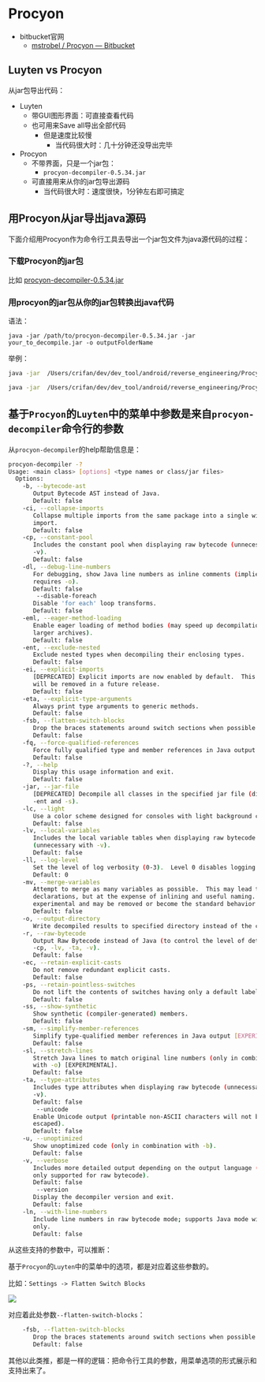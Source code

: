 # Procyon

* bitbucket官网
  * [mstrobel / Procyon — Bitbucket](https://bitbucket.org/mstrobel/procyon)

## Luyten vs Procyon

从jar包导出代码：

* Luyten
  * 带GUI图形界面：可直接查看代码
  * 也可用来Save all导出全部代码
    * 但是速度比较慢
      * 当代码很大时：几十分钟还没导出完毕
* Procyon
  * 不带界面，只是一个jar包：
    * `procyon-decompiler-0.5.34.jar`
  * 可直接用来从你的jar包导出源码
    * 当代码很大时：速度很快，1分钟左右即可搞定

## 用Procyon从jar导出java源码

下面介绍用Procyon作为命令行工具去导出一个jar包文件为java源代码的过程：

### 下载Procyon的jar包

比如 [procyon-decompiler-0.5.34.jar](https://bitbucket.org/mstrobel/procyon/downloads/procyon-decompiler-0.5.34.jar)

### 用procyon的jar包从你的jar包转换出java代码

语法：

`java -jar /path/to/procyon-decompiler-0.5.34.jar -jar your_to_decompile.jar -o outputFolderName`

举例：

```bash
java -jar  /Users/crifan/dev/dev_tool/android/reverse_engineering/Procyon/procyon-decompiler-0.5.34.jar -jar com.huili.readingclub8825612-dex2jar.jar -o com.huili.readingclub8825612

java -jar  /Users/crifan/dev/dev_tool/android/reverse_engineering/Procyon/procyon-decompiler-0.5.36.jar -jar ../../dex_to_jar/com.ishowedu.child.peiyin8392664-dex2jar.jar -o com.ishowedu.child.peiyin8392664_java
```

## 基于`Procyon`的`Luyten`中的菜单中参数是来自`procyon-decompiler`命令行的参数

从`procyon-decompiler`的help帮助信息是：

```bash
procyon-decompiler -?
Usage: <main class> [options] <type names or class/jar files>
  Options:
    -b, --bytecode-ast
       Output Bytecode AST instead of Java.
       Default: false
    -ci, --collapse-imports
       Collapse multiple imports from the same package into a single wildcard
       import.
       Default: false
    -cp, --constant-pool
       Includes the constant pool when displaying raw bytecode (unnecessary with
       -v).
       Default: false
    -dl, --debug-line-numbers
       For debugging, show Java line numbers as inline comments (implies -ln;
       requires -o).
       Default: false
        --disable-foreach
       Disable 'for each' loop transforms.
       Default: false
    -eml, --eager-method-loading
       Enable eager loading of method bodies (may speed up decompilation of
       larger archives).
       Default: false
    -ent, --exclude-nested
       Exclude nested types when decompiling their enclosing types.
       Default: false
    -ei, --explicit-imports
       [DEPRECATED] Explicit imports are now enabled by default.  This option
       will be removed in a future release.
       Default: false
    -eta, --explicit-type-arguments
       Always print type arguments to generic methods.
       Default: false
    -fsb, --flatten-switch-blocks
       Drop the braces statements around switch sections when possible.
       Default: false
    -fq, --force-qualified-references
       Force fully qualified type and member references in Java output.
       Default: false
    -?, --help
       Display this usage information and exit.
       Default: false
    -jar, --jar-file
       [DEPRECATED] Decompile all classes in the specified jar file (disables
       -ent and -s).
    -lc, --light
       Use a color scheme designed for consoles with light background colors.
       Default: false
    -lv, --local-variables
       Includes the local variable tables when displaying raw bytecode
       (unnecessary with -v).
       Default: false
    -ll, --log-level
       Set the level of log verbosity (0-3).  Level 0 disables logging.
       Default: 0
    -mv, --merge-variables
       Attempt to merge as many variables as possible.  This may lead to fewer
       declarations, but at the expense of inlining and useful naming.  This feature is
       experimental and may be removed or become the standard behavior in future releases.
       Default: false
    -o, --output-directory
       Write decompiled results to specified directory instead of the console.
    -r, --raw-bytecode
       Output Raw Bytecode instead of Java (to control the level of detail, see:
       -cp, -lv, -ta, -v).
       Default: false
    -ec, --retain-explicit-casts
       Do not remove redundant explicit casts.
       Default: false
    -ps, --retain-pointless-switches
       Do not lift the contents of switches having only a default label.
       Default: false
    -ss, --show-synthetic
       Show synthetic (compiler-generated) members.
       Default: false
    -sm, --simplify-member-references
       Simplify type-qualified member references in Java output [EXPERIMENTAL].
       Default: false
    -sl, --stretch-lines
       Stretch Java lines to match original line numbers (only in combination
       with -o) [EXPERIMENTAL].
       Default: false
    -ta, --type-attributes
       Includes type attributes when displaying raw bytecode (unnecessary with
       -v).
       Default: false
        --unicode
       Enable Unicode output (printable non-ASCII characters will not be
       escaped).
       Default: false
    -u, --unoptimized
       Show unoptimized code (only in combination with -b).
       Default: false
    -v, --verbose
       Includes more detailed output depending on the output language (currently
       only supported for raw bytecode).
       Default: false
        --version
       Display the decompiler version and exit.
       Default: false
    -ln, --with-line-numbers
       Include line numbers in raw bytecode mode; supports Java mode with -o
       only.
       Default: false
```

从这些支持的参数中，可以推断：

基于`Procyon`的`Luyten`中的菜单中的选项，都是对应着这些参数的。

比如：`Settings -> Flatten Switch Blocks`

![](../../../../assets/img/luyten_flatten_switch_blocks.png)

对应着此处参数`--flatten-switch-blocks`：

```bash
    -fsb, --flatten-switch-blocks
       Drop the braces statements around switch sections when possible.
       Default: false
```

其他以此类推，都是一样的逻辑：把命令行工具的参数，用菜单选项的形式展示和支持出来了。
